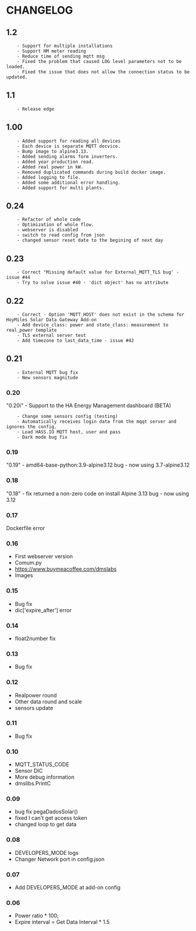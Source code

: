 # CHANGELOG

## 1.2

        - Support for multiple installations
        - Support HM meter reading
        - Reduce time of sending mqtt msg
        - Fixed the problem that caused LOG level parameters not to be loaded.
        - Fixed the issue that does not allow the connection status to be updated.

## 1.1

        - Release edge

## 1.00

        - Added support for reading all devices
        - Each device is separate MQTT decvice.
        - Bump image to alpine3.13.
        - Added sending alarms form inverters.
        - Added year production read.
        - Added real power in kW.
        - Removed duplicated commands during build docker image.
        - Added logging to file.
        - Added some additional error handling.
        - Added support for multi plants.

## 0.24

        - Refactor of whole code
        - Optimization of whole flow.
        - webserver is disabled
        - switch to read config from json
        - changed sensor reset date to the begining of next day

## 0.23

        - Correct "Missing default value for External_MQTT_TLS bug' - issue #44
        - Try to solve issue #40 - 'dict object' has no attribute

## 0.22

        - Correct - Option 'MQTT_HOST' does not exist in the schema for HoyMiles Solar Data Gateway Add-on
        - Add device_class: power and state_class: measurement to real_power template
        - TLS external server test
        - Add timezone to last_data_time - issue #42

## 0.21

        - External MQTT bug fix
        - New sensors magnitude

### 0.20

"0.20i" - Support to the HA Energy Management dashboard (BETA)

        - Change some sensors config (testing)
        - Automatically receives login data from the mqqt server and ignores the config.
        - Load HASS.IO MQTT host, user and pass
        - Dark mode bug fix

### 0.19

"0.19" - amd64-base-python:3.9-alpine3.12 bug - now using 3.7-alpine3.12

### 0.18

"0.18" - fix returned a non-zero code on install
Alpine 3.13 bug - now using 3.12

### 0.17

Dockerfile error

### 0.16

- First webserver version
- Comum.py
- https://www.buymeacoffee.com/dmslabs
- Images

### 0.15

- Bug fix
- dic['expire_after'] error

### 0.14

- float2number fix

### 0.13

- Bug fix

### 0.12

- Realpower round
- Other data round and scale
- sensors update

### 0.11

- Bug fix

### 0.10

- MQTT_STATUS_CODE
- Sensor DIC
- More debug information
- dmslibs.PrintC

### 0.09

- bug fix pegaDadosSolar()
- fixed I can't get access token
- changed loop to get data

### 0.08

- DEVELOPERS_MODE logs
- Changer Network port in config.json

### 0.07

- Add DEVELOPERS_MODE at add-on config

### 0.06

- Power ratio \* 100;
- Expire interval = Get Data Interval \* 1.5
